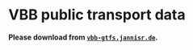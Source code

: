 # VBB public transport data

**Please download from [`vbb-gtfs.jannisr.de`](https://vbb-gtfs.jannisr.de/).**